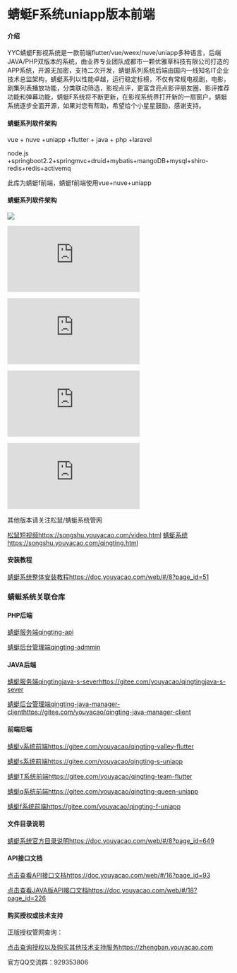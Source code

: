 # 蜻蜓F系统uniapp版本前端

#### 介绍
YYC蜻蜓F影视系统是一款前端flutter/vue/weex/nuve/uniapp多种语言，后端JAVA/PHP双版本的系统，由业界专业团队成都市一颗优雅草科技有限公司打造的APP系统，开源无加密，支持二次开发，蜻蜓系列系统后端由国内一线知名IT企业技术总监架构，蜻蜓系列以性能卓越，运行稳定标榜，不仅有常规电视剧，电影，剧集列表播放功能，分类联动筛选，影视点评，更富含亮点影评朋友圈，影评推荐功能和弹幕功能，蜻蜓F系统将不断更新，在影视系统界打开新的一扇窗户。蜻蜓系统逐步全面开源，如果对您有帮助，希望给个小星星鼓励，感谢支持。
#### 蜻蜓系列软件架构

vue + nuve +uniapp +flutter + java + php +laravel

node.js +springboot2.2+springmvc+druid+mybatis+mangoDB+mysql+shiro-redis+redis+activemq

此库为蜻蜓f前端，蜻蜓f前端使用vue+nuve+uniapp
 
#### 蜻蜓系列软件架构

![](https://songshu.youyacao.com/images/film/film.gif)

![](https://doc.youyacao.com/server/index.php?s=/api/attachment/visitFile/sign/2071cad0577fc8068951d666f327138d)

![](https://doc.youyacao.com/server/index.php?s=/api/attachment/visitFile/sign/29e4ee8ee2327c34f1e02558e6a72065)


![](https://doc.youyacao.com/server/index.php?s=/api/attachment/visitFile/sign/4ce344ff15c06206b9bc278d37d6a4ca)
 
 
 ![](https://doc.youyacao.com/server/index.php?s=/api/attachment/visitFile/sign/1ad2c3b903a2cdd2cc81198af3435ee8)
 
 
 其他版本请关注松鼠/蜻蜓系统管网 

[松鼠短视频https://songshu.youyacao.com/video.html](https://songshu.youyacao.com/video.html)
[蜻蜓系统https://songshu.youyacao.com/qingting.html](https://songshu.youyacao.com/qingting.html)

#### 安装教程

[蜻蜓系统整体安装教程https://doc.youyacao.com/web/#/8?page_id=51](https://doc.youyacao.com/web/#/8?page_id=51)


### 蜻蜓系统关联仓库

#### PHP后端

[蜻蜓服务端qingting-api](https://gitee.com/youyacao/qingting-api)

[蜻蜓后台管理端qingting-admmin](https://gitee.com/youyacao/qingting-admin)

#### JAVA后端

[蜻蜓服务端qingtingjava-s-severhttps://gitee.com/youyacao/qingtingjava-s-sever](https://gitee.com/youyacao/qingtingjava-s-sever)

[蜻蜓后台管理端qingting-java-manager-clienthttps://gitee.com/youyacao/qingting-java-manager-client](https://gitee.com/youyacao/qingting-java-manager-client)
#### 前端后端


[蜻蜓v系统前端https://gitee.com/youyacao/qingting-valley-flutter](https://gitee.com/youyacao/qingting-valley-flutter)

[蜻蜓s系统前端https://gitee.com/youyacao/qingting-s-uniapp](https://gitee.com/youyacao/qingting-s-uniapp)

[蜻蜓T系统前端https://gitee.com/youyacao/qingting-team-flutter](https://gitee.com/youyacao/qingting-team-flutter)

[蜻蜓q系统前端https://gitee.com/youyacao/qingting-queen-uniapp](https://gitee.com/youyacao/qingting-queen-uniapp)

[蜻蜓f系统前端https://gitee.com/youyacao/qingting-f-uniapp](https://gitee.com/youyacao/qingting-f-uniapp)



#### 文件目录说明

[蜻蜓系统官方目录说明https://doc.youyacao.com/web/#/8?page_id=649](https://doc.youyacao.com/web/#/8?page_id=649)



#### API接口文档

[点击查看API接口文档https://doc.youyacao.com/web/#/16?page_id=93](https://doc.youyacao.com/web/#/16?page_id=93)

[点击查看JAVA版API接口文档https://doc.youyacao.com/web/#/18?page_id=226](https://doc.youyacao.com/web/#/18?page_id=226)




#### 购买授权或技术支持

正版授权管网查询：

[点击查询授权以及购买其他技术支持服务https://zhengban.youyacao.com](https://zhengban.youyacao.com)


官方QQ交流群：929353806